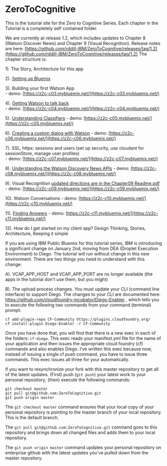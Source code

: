 # ZeroToCognitive

This is the tutorial site for the Zero to Cognitive Series. Each chapter in the Tutorial is a completely self contained folder. 

We are currently at release 1.2, which includes updates to Chapter 8 (Watson Discover News) and Chapter 9 (Visual Recognition). Release notes are here: [https://github.com/rddill-IBM/ZeroToCognitive/releases/tag/1.2](https://github.com/rddill-IBM/ZeroToCognitive/releases/tag/1.2)
The chapter structure is:    


1). The Story, Architecture for this app

2). [Setting up Bluemix](./Chapter02/README.pdf)

3). Building your first Watson App  
    - demo: [https://z2c-c03.mybluemix.net/](https://z2c-c03.mybluemix.net/)

4). [Getting Watson to talk back](./Chapter04/README.pdf)  
    - demo: [https://z2c-c04.mybluemix.net/](https://z2c-c04.mybluemix.net/)

5). [Understanding Classifiers](./Chapter05/README.pdf)
    - demo: [https://z2c-c05.mybluemix.net/](https://z2c-c05.mybluemix.net/)

6). [Creating a custom dialog with Watson](./Chapter06/README.pdf)
    - demo: [https://z2c-c06.mybluemix.net/](https://z2c-c06.mybluemix.net/)

7). SSL, https: sessions and users				    (set up security, use cloudant for sessionStore, manage user profiles)  
     - demo: [https://z2c-c07.mybluemix.net/](https://z2c-c07.mybluemix.net/)

8). [Understanding the Watson Discovery News APIs](./Chapter08/README.pdf)
    - demo: [https://z2c-c08.mybluemix.net/](https://z2c-c08.mybluemix.net/)

9). Visual Recognition [updated directions are in the Chapter09 Readme.pdf](./Chapter09/readme.md)
    - demo: [https://z2c-c09.mybluemix.net/](https://z2c-c09.mybluemix.net/)

10). Watson Conversations
    - demo: [https://z2c-c10.mybluemix.net/](https://z2c-c10.mybluemix.net/)

11). [Finding Answers](./Chapter11/README.pdf)
    - demo: [https://z2c-c11.mybluemix.net/](https://z2c-c11.mybluemix.net/)

12). How do I get started on my client app?		Design Thinking, Stories, Architecture, Keeping it simple 

If you are using IBM Public Bluemix for this tutorial series, IBM is introducing a significant change on January 2nd, moving from DEA (Droplet Execution Environment) to Diego. The tutorial will run without change in this new environment. There are two things you need to understand with this change:

A). VCAP_APP_HOST and VCAP_APP_PORT are no longer available (the apps in the tutorial don't use them, but you might)

B). The upload process changes. You must update your CLI (command line interface) to support Diego. The changes to your CLI are documented here: https://github.com/cloudfoundry-incubator/Diego-Enabler , which tells you to execute the following two commands from your command (terminal) prompt:

    cf add-plugin-repo CF-Community https://plugins.cloudfoundry.org/
    cf install-plugin Diego-Enabler -r CF-Community

Once you have done that, you will find that there is a new exec in each of the folders: `cf-diego`. This exec reads your manifest.yml file for the name of your application and then issues the appropriate cloud foundry (cf) commands and also enables Diego. I've written this exec because now, instead of issuing a single cf push command, you have to issue three commands. This exec issues all three for your automatically.

If you want to resynchronize your fork with this master repository to get all of the latest updates. (First) push (`git push`) your latest work to your personal repository, (then) execute the following commands:

    git checkout master
    git pull git@github.com:ZeroToCognitive.git
    git push origin master

The `git checkout master` command ensures that your local copy of your personal repository is pointing to the master branch of your local repository. This is the default branch.

The `git pull git@github.com:ZeroToCognitive.git` command goes to this repository and brings down all changed files and adds them to your local repository.

The `git push origin master` command updates your personal repository on enterprise github with the latest updates you've pulled down from the master repository.
